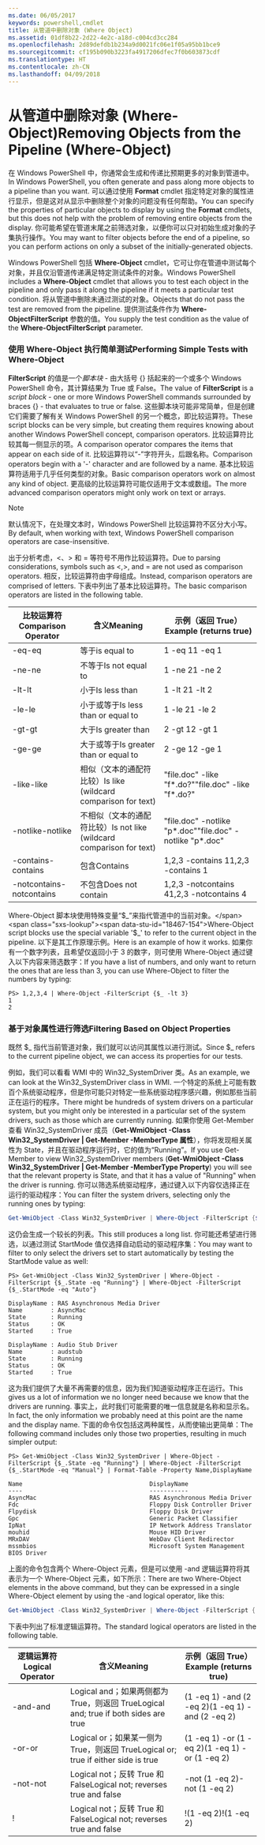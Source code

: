 ```yaml
---
ms.date: 06/05/2017
keywords: powershell,cmdlet
title: 从管道中删除对象 (Where Object)
ms.assetid: 01df8b22-2d22-4e2c-a18d-c004cd3cc284
ms.openlocfilehash: 2d89defdb1b234a9d0021fc06e1f05a95bb1bce9
ms.sourcegitcommit: cf195b090b3223fa4917206dfec7f0b603873cdf
ms.translationtype: HT
ms.contentlocale: zh-CN
ms.lasthandoff: 04/09/2018
---
```

# <a name="removing-objects-from-the-pipeline-where-object"></a><span data-ttu-id="18467-103">从管道中删除对象 (Where-Object)</span><span class="sxs-lookup"><span data-stu-id="18467-103">Removing Objects from the Pipeline (Where-Object)</span></span>

<span data-ttu-id="18467-104">在 Windows PowerShell 中，你通常会生成和传递比预期更多的对象到管道中。</span><span class="sxs-lookup"><span data-stu-id="18467-104">In Windows PowerShell, you often generate and pass along more objects to a pipeline than you want.</span></span> <span data-ttu-id="18467-105">可以通过使用 **Format** cmdlet 指定特定对象的属性进行显示，但是这对从显示中删除整个对象的问题没有任何帮助。</span><span class="sxs-lookup"><span data-stu-id="18467-105">You can specify the properties of particular objects to display by using the **Format** cmdlets, but this does not help with the problem of removing entire objects from the display.</span></span> <span data-ttu-id="18467-106">你可能希望在管道末尾之前筛选对象，以便你可以只对初始生成对象的子集执行操作。</span><span class="sxs-lookup"><span data-stu-id="18467-106">You may want to filter objects before the end of a pipeline, so you can perform actions on only a subset of the initially-generated objects.</span></span>

<span data-ttu-id="18467-107">Windows PowerShell 包括 **Where-Object** cmdlet，它可让你在管道中测试每个对象，并且仅沿管道传递满足特定测试条件的对象。</span><span class="sxs-lookup"><span data-stu-id="18467-107">Windows PowerShell includes a **Where-Object** cmdlet that allows you to test each object in the pipeline and only pass it along the pipeline if it meets a particular test condition.</span></span> <span data-ttu-id="18467-108">将从管道中删除未通过测试的对象。</span><span class="sxs-lookup"><span data-stu-id="18467-108">Objects that do not pass the test are removed from the pipeline.</span></span> <span data-ttu-id="18467-109">提供测试条件作为 **Where-ObjectFilterScript** 参数的值。</span><span class="sxs-lookup"><span data-stu-id="18467-109">You supply the test condition as the value of the **Where-ObjectFilterScript** parameter.</span></span>

### <a name="performing-simple-tests-with-where-object"></a><span data-ttu-id="18467-110">使用 Where-Object 执行简单测试</span><span class="sxs-lookup"><span data-stu-id="18467-110">Performing Simple Tests with Where-Object</span></span>

<span data-ttu-id="18467-111">**FilterScript** 的值是一个*脚本块* - 由大括号 {} 括起来的一个或多个 Windows PowerShell 命令，其计算结果为 True 或 False。</span><span class="sxs-lookup"><span data-stu-id="18467-111">The value of **FilterScript** is a *script block* -  one or more Windows PowerShell commands surrounded by braces {} - that evaluates to true or false.</span></span> <span data-ttu-id="18467-112">这些脚本块可能非常简单，但是创建它们需要了解有关 Windows PowerShell 的另一个概念，即比较运算符。</span><span class="sxs-lookup"><span data-stu-id="18467-112">These script blocks can be very simple, but creating them requires knowing about another Windows PowerShell concept, comparison operators.</span></span> <span data-ttu-id="18467-113">比较运算符比较其每一侧显示的项。</span><span class="sxs-lookup"><span data-stu-id="18467-113">A comparison operator compares the items that appear on each side of it.</span></span> <span data-ttu-id="18467-114">比较运算符以“-”字符开头，后跟名称。</span><span class="sxs-lookup"><span data-stu-id="18467-114">Comparison operators begin with a '-' character and are followed by a name.</span></span> <span data-ttu-id="18467-115">基本比较运算符适用于几乎任何类型的对象。</span><span class="sxs-lookup"><span data-stu-id="18467-115">Basic comparison operators work on almost any kind of object.</span></span> <span data-ttu-id="18467-116">更高级的比较运算符可能仅适用于文本或数组。</span><span class="sxs-lookup"><span data-stu-id="18467-116">The more advanced comparison operators might only work on text or arrays.</span></span>

> [!NOTE]
> <span data-ttu-id="18467-117">默认情况下，在处理文本时，Windows PowerShell 比较运算符不区分大小写。</span><span class="sxs-lookup"><span data-stu-id="18467-117">By default, when working with text, Windows PowerShell comparison operators are case-insensitive.</span></span>

<span data-ttu-id="18467-118">出于分析考虑，<、> 和 = 等符号不用作比较运算符。</span><span class="sxs-lookup"><span data-stu-id="18467-118">Due to parsing considerations, symbols such as <,>, and = are not used as comparison operators.</span></span> <span data-ttu-id="18467-119">相反，比较运算符由字母组成。</span><span class="sxs-lookup"><span data-stu-id="18467-119">Instead, comparison operators are comprised of letters.</span></span> <span data-ttu-id="18467-120">下表中列出了基本比较运算符。</span><span class="sxs-lookup"><span data-stu-id="18467-120">The basic comparison operators are listed in the following table.</span></span>

|<span data-ttu-id="18467-121">比较运算符</span><span class="sxs-lookup"><span data-stu-id="18467-121">Comparison Operator</span></span>|<span data-ttu-id="18467-122">含义</span><span class="sxs-lookup"><span data-stu-id="18467-122">Meaning</span></span>|<span data-ttu-id="18467-123">示例（返回 True）</span><span class="sxs-lookup"><span data-stu-id="18467-123">Example (returns true)</span></span>|
|-----------------------|-----------|--------------------------|
|<span data-ttu-id="18467-124">-eq</span><span class="sxs-lookup"><span data-stu-id="18467-124">-eq</span></span>|<span data-ttu-id="18467-125">等于</span><span class="sxs-lookup"><span data-stu-id="18467-125">is equal to</span></span>|<span data-ttu-id="18467-126">1 -eq 1</span><span class="sxs-lookup"><span data-stu-id="18467-126">1 -eq 1</span></span>|
|<span data-ttu-id="18467-127">-ne</span><span class="sxs-lookup"><span data-stu-id="18467-127">-ne</span></span>|<span data-ttu-id="18467-128">不等于</span><span class="sxs-lookup"><span data-stu-id="18467-128">Is not equal to</span></span>|<span data-ttu-id="18467-129">1 -ne 2</span><span class="sxs-lookup"><span data-stu-id="18467-129">1 -ne 2</span></span>|
|<span data-ttu-id="18467-130">-lt</span><span class="sxs-lookup"><span data-stu-id="18467-130">-lt</span></span>|<span data-ttu-id="18467-131">小于</span><span class="sxs-lookup"><span data-stu-id="18467-131">Is less than</span></span>|<span data-ttu-id="18467-132">1 -lt 2</span><span class="sxs-lookup"><span data-stu-id="18467-132">1 -lt 2</span></span>|
|<span data-ttu-id="18467-133">-le</span><span class="sxs-lookup"><span data-stu-id="18467-133">-le</span></span>|<span data-ttu-id="18467-134">小于或等于</span><span class="sxs-lookup"><span data-stu-id="18467-134">Is less than or equal to</span></span>|<span data-ttu-id="18467-135">1 -le 2</span><span class="sxs-lookup"><span data-stu-id="18467-135">1 -le 2</span></span>|
|<span data-ttu-id="18467-136">-gt</span><span class="sxs-lookup"><span data-stu-id="18467-136">-gt</span></span>|<span data-ttu-id="18467-137">大于</span><span class="sxs-lookup"><span data-stu-id="18467-137">Is greater than</span></span>|<span data-ttu-id="18467-138">2 -gt 1</span><span class="sxs-lookup"><span data-stu-id="18467-138">2 -gt 1</span></span>|
|<span data-ttu-id="18467-139">-ge</span><span class="sxs-lookup"><span data-stu-id="18467-139">-ge</span></span>|<span data-ttu-id="18467-140">大于或等于</span><span class="sxs-lookup"><span data-stu-id="18467-140">Is greater than or equal to</span></span>|<span data-ttu-id="18467-141">2 -ge 1</span><span class="sxs-lookup"><span data-stu-id="18467-141">2 -ge 1</span></span>|
|<span data-ttu-id="18467-142">-like</span><span class="sxs-lookup"><span data-stu-id="18467-142">-like</span></span>|<span data-ttu-id="18467-143">相似（文本的通配符比较）</span><span class="sxs-lookup"><span data-stu-id="18467-143">Is like (wildcard comparison for text)</span></span>|<span data-ttu-id="18467-144">"file.doc" -like "f\*.do?"</span><span class="sxs-lookup"><span data-stu-id="18467-144">"file.doc" -like "f\*.do?"</span></span>|
|<span data-ttu-id="18467-145">-notlike</span><span class="sxs-lookup"><span data-stu-id="18467-145">-notlike</span></span>|<span data-ttu-id="18467-146">不相似（文本的通配符比较）</span><span class="sxs-lookup"><span data-stu-id="18467-146">Is not like (wildcard comparison for text)</span></span>|<span data-ttu-id="18467-147">"file.doc" -notlike "p\*.doc"</span><span class="sxs-lookup"><span data-stu-id="18467-147">"file.doc" -notlike "p\*.doc"</span></span>|
|<span data-ttu-id="18467-148">-contains</span><span class="sxs-lookup"><span data-stu-id="18467-148">-contains</span></span>|<span data-ttu-id="18467-149">包含</span><span class="sxs-lookup"><span data-stu-id="18467-149">Contains</span></span>|<span data-ttu-id="18467-150">1,2,3 -contains 1</span><span class="sxs-lookup"><span data-stu-id="18467-150">1,2,3 -contains 1</span></span>|
|<span data-ttu-id="18467-151">-notcontains</span><span class="sxs-lookup"><span data-stu-id="18467-151">-notcontains</span></span>|<span data-ttu-id="18467-152">不包含</span><span class="sxs-lookup"><span data-stu-id="18467-152">Does not contain</span></span>|<span data-ttu-id="18467-153">1,2,3 -notcontains 4</span><span class="sxs-lookup"><span data-stu-id="18467-153">1,2,3 -notcontains 4</span></span>|

<span data-ttu-id="18467-154">Where-Object 脚本块使用特殊变量“$_”来指代管道中的当前对象。</span><span class="sxs-lookup"><span data-stu-id="18467-154">Where-Object script blocks use the special variable '$_' to refer to the current object in the pipeline.</span></span> <span data-ttu-id="18467-155">以下是其工作原理示例。</span><span class="sxs-lookup"><span data-stu-id="18467-155">Here is an example of how it works.</span></span> <span data-ttu-id="18467-156">如果你有一个数字列表，且希望仅返回小于 3 的数字，则可使用 Where-Object 通过键入以下内容来筛选数字：</span><span class="sxs-lookup"><span data-stu-id="18467-156">If you have a list of numbers, and only want to return the ones that are less than 3, you can use Where-Object to filter the numbers by typing:</span></span>

```
PS> 1,2,3,4 | Where-Object -FilterScript {$_ -lt 3}
1
2
```

### <a name="filtering-based-on-object-properties"></a><span data-ttu-id="18467-157">基于对象属性进行筛选</span><span class="sxs-lookup"><span data-stu-id="18467-157">Filtering Based on Object Properties</span></span>

<span data-ttu-id="18467-158">既然 $_ 指代当前管道对象，我们就可以访问其属性以进行测试。</span><span class="sxs-lookup"><span data-stu-id="18467-158">Since $_ refers to the current pipeline object, we can access its properties for our tests.</span></span>

<span data-ttu-id="18467-159">例如，我们可以看看 WMI 中的 Win32_SystemDriver 类。</span><span class="sxs-lookup"><span data-stu-id="18467-159">As an example, we can look at the Win32_SystemDriver class in WMI.</span></span> <span data-ttu-id="18467-160">一个特定的系统上可能有数百个系统驱动程序，但是你可能只对特定一些系统驱动程序感兴趣，例如那些当前正在运行的程序。</span><span class="sxs-lookup"><span data-stu-id="18467-160">There might be hundreds of system drivers on a particular system, but you might only be interested in a particular set of the system drivers, such as those which are currently running.</span></span> <span data-ttu-id="18467-161">如果你使用 Get-Member 查看 Win32_SystemDriver 成员（**Get-WmiObject -Class Win32_SystemDriver | Get-Member -MemberType 属性**），你将发现相关属性为 State，并且在驱动程序运行时，它的值为“Running”。</span><span class="sxs-lookup"><span data-stu-id="18467-161">If you use Get-Member to view Win32_SystemDriver members (**Get-WmiObject -Class Win32_SystemDriver | Get-Member -MemberType Property**) you will see that the relevant property is State, and that it has a value of "Running" when the driver is running.</span></span> <span data-ttu-id="18467-162">你可以筛选系统驱动程序，通过键入以下内容仅选择正在运行的驱动程序：</span><span class="sxs-lookup"><span data-stu-id="18467-162">You can filter the system drivers, selecting only the running ones by typing:</span></span>

```powershell
Get-WmiObject -Class Win32_SystemDriver | Where-Object -FilterScript {$_.State -eq 'Running'}
```

<span data-ttu-id="18467-163">这仍会生成一个较长的列表。</span><span class="sxs-lookup"><span data-stu-id="18467-163">This still produces a long list.</span></span> <span data-ttu-id="18467-164">你可能还希望进行筛选，以通过测试 StartMode 值仅选择自动启动的驱动程序集：</span><span class="sxs-lookup"><span data-stu-id="18467-164">You may want to filter to only select the drivers set to start automatically by testing the StartMode value as well:</span></span>

```
PS> Get-WmiObject -Class Win32_SystemDriver | Where-Object -FilterScript {$_.State -eq "Running"} | Where-Object -FilterScript {$_.StartMode -eq "Auto"}

DisplayName : RAS Asynchronous Media Driver
Name        : AsyncMac
State       : Running
Status      : OK
Started     : True

DisplayName : Audio Stub Driver
Name        : audstub
State       : Running
Status      : OK
Started     : True
```

<span data-ttu-id="18467-165">这为我们提供了大量不再需要的信息，因为我们知道驱动程序正在运行。</span><span class="sxs-lookup"><span data-stu-id="18467-165">This gives us a lot of information we no longer need because we know that the drivers are running.</span></span> <span data-ttu-id="18467-166">事实上，此时我们可能需要的唯一信息就是名称和显示名。</span><span class="sxs-lookup"><span data-stu-id="18467-166">In fact, the only information we probably need at this point are the name and the display name.</span></span> <span data-ttu-id="18467-167">下面的命令仅包括这两种属性，从而使输出更简单：</span><span class="sxs-lookup"><span data-stu-id="18467-167">The following command includes only those two properties, resulting in much simpler output:</span></span>

```
PS> Get-WmiObject -Class Win32_SystemDriver | Where-Object -FilterScript {$_.State -eq "Running"} | Where-Object -FilterScript {$_.StartMode -eq "Manual"} | Format-Table -Property Name,DisplayName

Name                                    DisplayName
----                                    -----------
AsyncMac                                RAS Asynchronous Media Driver
Fdc                                     Floppy Disk Controller Driver
Flpydisk                                Floppy Disk Driver
Gpc                                     Generic Packet Classifier
IpNat                                   IP Network Address Translator
mouhid                                  Mouse HID Driver
MRxDAV                                  WebDav Client Redirector
mssmbios                                Microsoft System Management BIOS Driver
```

<span data-ttu-id="18467-168">上面的命令包含两个 Where-Object 元素，但是可以使用 -and 逻辑运算符将其表示为一个 Where-Object 元素，如下所示：</span><span class="sxs-lookup"><span data-stu-id="18467-168">There are two Where-Object elements in the above command, but they can be expressed in a single Where-Object element by using the -and logical operator, like this:</span></span>

```powershell
Get-WmiObject -Class Win32_SystemDriver | Where-Object -FilterScript { ($_.State -eq 'Running') -and ($_.StartMode -eq 'Manual') } | Format-Table -Property Name,DisplayName
```

<span data-ttu-id="18467-169">下表中列出了标准逻辑运算符。</span><span class="sxs-lookup"><span data-stu-id="18467-169">The standard logical operators are listed in the following table.</span></span>

|<span data-ttu-id="18467-170">逻辑运算符</span><span class="sxs-lookup"><span data-stu-id="18467-170">Logical Operator</span></span>|<span data-ttu-id="18467-171">含义</span><span class="sxs-lookup"><span data-stu-id="18467-171">Meaning</span></span>|<span data-ttu-id="18467-172">示例（返回 True）</span><span class="sxs-lookup"><span data-stu-id="18467-172">Example (returns true)</span></span>|
|--------------------|-----------|--------------------------|
|<span data-ttu-id="18467-173">-and</span><span class="sxs-lookup"><span data-stu-id="18467-173">-and</span></span>|<span data-ttu-id="18467-174">Logical and；如果两侧都为 True，则返回 True</span><span class="sxs-lookup"><span data-stu-id="18467-174">Logical and; true if both sides are true</span></span>|<span data-ttu-id="18467-175">(1 -eq 1) -and (2 -eq 2)</span><span class="sxs-lookup"><span data-stu-id="18467-175">(1 -eq 1) -and (2 -eq 2)</span></span>|
|<span data-ttu-id="18467-176">-or</span><span class="sxs-lookup"><span data-stu-id="18467-176">-or</span></span>|<span data-ttu-id="18467-177">Logical or；如果某一侧为 True，则返回 True</span><span class="sxs-lookup"><span data-stu-id="18467-177">Logical or; true if either side is true</span></span>|<span data-ttu-id="18467-178">(1 -eq 1) -or (1 -eq 2)</span><span class="sxs-lookup"><span data-stu-id="18467-178">(1 -eq 1) -or (1 -eq 2)</span></span>|
|<span data-ttu-id="18467-179">-not</span><span class="sxs-lookup"><span data-stu-id="18467-179">-not</span></span>|<span data-ttu-id="18467-180">Logical not；反转 True 和 False</span><span class="sxs-lookup"><span data-stu-id="18467-180">Logical not; reverses true and false</span></span>|<span data-ttu-id="18467-181">-not (1 -eq 2)</span><span class="sxs-lookup"><span data-stu-id="18467-181">-not (1 -eq 2)</span></span>|
|\!|<span data-ttu-id="18467-182">Logical not；反转 True 和 False</span><span class="sxs-lookup"><span data-stu-id="18467-182">Logical not; reverses true and false</span></span>|<span data-ttu-id="18467-183">\!(1 -eq 2)</span><span class="sxs-lookup"><span data-stu-id="18467-183">\!(1 -eq 2)</span></span>|
